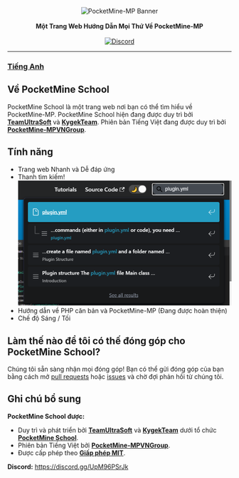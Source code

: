 <p align="center">
    <a><img src="https://camo.githubusercontent.com/7d23a5b0cef5c95e2102e4e482cbb24473e838d8a46279947e2cafb45586cdce/687474703a2f2f63646e2e706f636b65746d696e652e6e65742f696d672f506f636b65744d696e652d4d502d682e706e67" alt="PocketMine-MP Banner"></a><br><br>
    <b>Một Trang Web Hướng Dẫn Mọi Thứ Về PocketMine-MP</b><br><br>
    <a href="https://discord.gg/UpM96PSrJk"><img alt="Discord" src="https://img.shields.io/discord/869130615851745281?label=Discord"></a>
</p>

---

### [**Tiếng Anh**](https://github.com/PocketMine-MP-VN-Group/Pocketmine-School)

## Về PocketMine School

PocketMine School là một trang web nơi bạn có thể tìm hiểu về PocketMine-MP. PocketMine School hiện đang được duy trì bởi [**TeamUltraSoft**](https://github.com/TeamUltraSoft) và [**KygekTeam**](https://github.com/KygekTeam). Phiên bản Tiếng Việt đang được duy trì bởi [**PocketMine-MPVNGroup**](https://github.com/PocketMine-MP-VN-Group).

## Tính năng

- Trang web Nhanh và Dễ đáp ứng
- Thanh tìm kiếm!
  ![Thanh tìm kiếm](static/img/searchbar.png)
- Hướng dẫn về PHP căn bản và PocketMine-MP (Đang được hoàn thiện)
- Chế độ Sáng / Tối

## Làm thế nào để tôi có thế đóng góp cho PocketMine School?

Chúng tôi sẵn sàng nhận mọi đóng góp! Bạn có thể gửi đóng góp của bạn bằng cách mở [pull requests](https://github.com/PocketMine-MP-VN-Group/Pocketmine-School/pulls) hoặc [issues](https://github.com/PocketMine-MP-VN-Group/Pocketmine-School/issues) và chờ đợi phản hồi từ chúng tôi.

<!-- TODO: Add tutorial for building and testing PocketMine School locally -->

## Ghi chú bổ sung

**PocketMine School được:**
- Duy trì và phát triển bởi [**TeamUltraSoft**](https://github.com/TeamUltraSoft) và [**KygekTeam**](https://github.com/KygekTeam) dưới tổ chức [**PocketMine School**](https://github.com/PocketMine-School).
- Phiên bản Tiếng Việt bởi [**PocketMine-MPVNGroup**](https://github.com/PocketMine-MP-VN-Group).
- Được cấp phép theo [**Giấp phép MIT**](/LICENSE).

**Discord:** https://discord.gg/UpM96PSrJk

